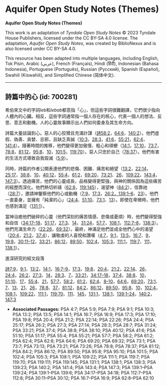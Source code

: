 # Aquifer Open Study Notes (Themes)

**Aquifer Open Study Notes (Themes)**

This work is an adaptation of *Tyndale Open Study Notes* © 2023 Tyndale House Publishers, licensed under the CC BY\-SA 4\.0 license. The adaptation, *Aquifer Open Study Notes*, was created by BiblioNexus and is also licensed under CC BY\-SA 4\.0\.

This resource has been adapted into multiple languages, including English, Tok Pisin, Arabic (عربي), French (Français), Hindi (हिंदी), Indonesian (Bahasa Indonesia), Portuguese (Português), Russian (Русский), Spanish (Español), Swahili (Kiswahili), and Simplified Chinese (简体中文).



--------------------------------

## 詩篇中的心 (id: 700281)

希伯來文中的字詞*leb*和*lebab*都意指「心」，但這些字詞很難翻譯，它們很少指向人體內的心臟。相反，這些字詞通常指一個人存在的核心，代表一個人的想法、反思、意志和動機。人的心靈故事顯示出人們如何委身及其生命方向。

詩篇大量談論到心。惡人的心狡猾且充滿計謀（[詩58:2](https://ref.ly/Ps58:2)，[64:6](https://ref.ly/Ps64:6)，[140:2](https://ref.ly/Ps140:2)）。他們虛假、偽善、貪婪、忌邪，且缺乏真誠（[10:3](https://ref.ly/Ps10:3)，[28:3](https://ref.ly/Ps28:3)，[41:6](https://ref.ly/Ps41:6)，[55:21](https://ref.ly/Ps55:21)，[62:4](https://ref.ly/Ps62:4)，[141:4](https://ref.ly/Ps141:4)）。隨著時間的推移，他們變得更加傲慢、粗心和頑梗（[14:1](https://ref.ly/Ps14:1)，[17:10](https://ref.ly/Ps17:10)，[73:7](https://ref.ly/Ps73:7)，[78:8](https://ref.ly/Ps78:8)，[81:12](https://ref.ly/Ps81:12)，[95:8](https://ref.ly/Ps95:8)、[10](https://ref.ly/Ps95:10)，[101:5](https://ref.ly/Ps101:5)，[119:70](https://ref.ly/Ps119:70)）。惡人只忠於自己（[78:37](https://ref.ly/Ps78:37)）。他們有害的生活方式導致自我毀滅（[5:9](https://ref.ly/Ps5:9)）。

同時，詩篇的作者公開表達他們的悲傷、困難、痛苦和絕望（[13:2](https://ref.ly/Ps13:2)，[22:14](https://ref.ly/Ps22:14)，[25:17](https://ref.ly/Ps25:17)，[38:8](https://ref.ly/Ps38:8)、[10](https://ref.ly/Ps38:10)，[40:12](https://ref.ly/Ps40:12)，[55:4](https://ref.ly/Ps55:4)，[61:2](https://ref.ly/Ps61:2)，[69:20](https://ref.ly/Ps69:20)，[73:21](https://ref.ly/Ps73:21)、[26](https://ref.ly/Ps73:26)，[109:22](https://ref.ly/Ps109:22)，[143:4](https://ref.ly/Ps143:4)，[147:3](https://ref.ly/Ps147:3)）。透過痛苦，他們的心靈成長，品格變得更堅強，與神的關係因為這些痛苦的經歷而深化。他們熱切祈禱（[62:8](https://ref.ly/Ps62:8)，[119:145](https://ref.ly/Ps119:145)），渴望神（[84:2](https://ref.ly/Ps84:2)），信靠祂（[28:7](https://ref.ly/Ps28:7)），邀請神鑒察他們的心或動機（[7:9](https://ref.ly/Ps7:9)，[17:3](https://ref.ly/Ps17:3)，[26:2，](https://ref.ly/Ps26:2)[139:1–6](https://ref.ly/Ps139:1-Ps139:6)、[23](https://ref.ly/Ps139:23)）。他們一直委身，並擁有「純潔的心」（[24:4](https://ref.ly/Ps24:4)、[51:10](https://ref.ly/Ps51:10)、[73:1](https://ref.ly/Ps73:1)、[13](https://ref.ly/Ps73:13)）。即使在卑微時，他們也感到滿足（[131:1](https://ref.ly/Ps131:1)）。

當神治癒他們破碎的心靈（他們深刻的痛苦情感、悲傷或憂煩）時，他們變得堅強和自信（[34:17–18](https://ref.ly/Ps34:17-Ps34:18)，[51:17](https://ref.ly/Ps51:17)，[27:3](https://ref.ly/Ps27:3)、[14](https://ref.ly/Ps27:14)，[31:24](https://ref.ly/Ps31:24)，[57:7](https://ref.ly/Ps57:7)，[108:1](https://ref.ly/Ps108:1)，[112:7–8](https://ref.ly/Ps112:7-Ps112:8)，[138:3](https://ref.ly/Ps138:3)）。他們充滿生命力（[22:26](https://ref.ly/Ps22:26)，[69:32](https://ref.ly/Ps69:32)）。最終，神滿足他們並成全他們心中的渴望（[20:4](https://ref.ly/Ps20:4)，[21:2](https://ref.ly/Ps21:2)，[37:4](https://ref.ly/Ps37:4)），讓敬虔的人喜悅和讚嘆（[4:7](https://ref.ly/Ps4:7)，[9:1](https://ref.ly/Ps9:1)，[13:5](https://ref.ly/Ps13:5)，[16:7](https://ref.ly/Ps16:7)、[9](https://ref.ly/Ps16:9)，[19:8](https://ref.ly/Ps19:8)，[30:11–12](https://ref.ly/Ps30:11-Ps30:12)，[33:21](https://ref.ly/Ps33:21)，[86:12](https://ref.ly/Ps86:12)，[89:50](https://ref.ly/Ps89:50)，[102:4](https://ref.ly/Ps102:4)，[105:3](https://ref.ly/Ps105:3)，[111:1](https://ref.ly/Ps111:1)，[119:7](https://ref.ly/Ps119:7)、[111](https://ref.ly/Ps119:111)，[138:1](https://ref.ly/Ps138:1)）。

進深研究的經文段落

[詩7:9](https://ref.ly/Ps7:9)，[9:1](https://ref.ly/Ps9:1)，[13:2](https://ref.ly/Ps13:2)，[14:1](https://ref.ly/Ps14:1)，[16:7–9](https://ref.ly/Ps16:7-Ps16:9)，[17:3](https://ref.ly/Ps17:3)，[19:8](https://ref.ly/Ps19:8)，[20:4](https://ref.ly/Ps20:4)，[21:2](https://ref.ly/Ps21:2)，[22:14](https://ref.ly/Ps22:14)、[26](https://ref.ly/Ps22:26)，[24:4](https://ref.ly/Ps24:4)，[26:2](https://ref.ly/Ps26:2)，[27:3](https://ref.ly/Ps27:3)、[14](https://ref.ly/Ps27:14)，[28:3](https://ref.ly/Ps28:3)、[7](https://ref.ly/Ps28:7)，[33:21](https://ref.ly/Ps33:21)，[34:17–18](https://ref.ly/Ps34:17-Ps34:18)，[37:4](https://ref.ly/Ps37:4)，[38:8](https://ref.ly/Ps38:8)、[10](https://ref.ly/Ps38:10)，[51:10](https://ref.ly/Ps51:10)、[17](https://ref.ly/Ps51:17)，[55:4](https://ref.ly/Ps55:4)、[21](https://ref.ly/Ps55:21)，[57:7](https://ref.ly/Ps57:7)，[58:2](https://ref.ly/Ps58:2)，[61:2](https://ref.ly/Ps61:2)，[62:4](https://ref.ly/Ps62:4)、[8–10](https://ref.ly/Ps62:8-Ps62:10)，[64:6](https://ref.ly/Ps64:6)，[69:20](https://ref.ly/Ps69:20)，[73:1](https://ref.ly/Ps73:1)、[7](https://ref.ly/Ps73:7)、[13](https://ref.ly/Ps73:13)、[21](https://ref.ly/Ps73:21)、[26](https://ref.ly/Ps73:26)，[78:8](https://ref.ly/Ps78:8)、[37](https://ref.ly/Ps78:37)，[81:12](https://ref.ly/Ps81:12)，[84:2](https://ref.ly/Ps84:2)，[86:12](https://ref.ly/Ps86:12)，[89:50](https://ref.ly/Ps89:50)，[95:8](https://ref.ly/Ps95:8)、[10](https://ref.ly/Ps95:10)，[102:4](https://ref.ly/Ps102:4)，[108:1](https://ref.ly/Ps108:1)，[109:22](https://ref.ly/Ps109:22)，[111:1](https://ref.ly/Ps111:1)，[119:70](https://ref.ly/Ps119:70)、[111](https://ref.ly/Ps119:111)、[145](https://ref.ly/Ps119:145)，[131:1](https://ref.ly/Ps131:1)，[138:1](https://ref.ly/Ps138:1)，[139:1–24](https://ref.ly/Ps139:1-Ps139:24)，[140:2](https://ref.ly/Ps140:2)，[147:3](https://ref.ly/Ps147:3)

* **Associated Passages:** PSA 4:7; PSA 5:9; PSA 7:9; PSA 9:1; PSA 10:3; PSA 13:2; PSA 13:5; PSA 14:1; PSA 16:7; PSA 16:9; PSA 17:3; PSA 17:10; PSA 19:8; PSA 20:4; PSA 21:2; PSA 22:14; PSA 22:26; PSA 24:4; PSA 25:17; PSA 26:2; PSA 27:3; PSA 27:14; PSA 28:3; PSA 28:7; PSA 31:24; PSA 33:21; PSA 37:4; PSA 38:8; PSA 38:10; PSA 40:12; PSA 41:6; PSA 51:10; PSA 51:17; PSA 55:4; PSA 55:21; PSA 57:7; PSA 58:2; PSA 61:2; PSA 62:4; PSA 62:8; PSA 64:6; PSA 69:20; PSA 69:32; PSA 73:1; PSA 73:7; PSA 73:13; PSA 73:21; PSA 73:26; PSA 78:8; PSA 78:37; PSA 81:12; PSA 84:2; PSA 86:12; PSA 89:50; PSA 95:8; PSA 95:10; PSA 101:5; PSA 102:4; PSA 105:3; PSA 108:1; PSA 109:22; PSA 111:1; PSA 119:7; PSA 119:70; PSA 119:111; PSA 119:145; PSA 131:1; PSA 138:1; PSA 138:3; PSA 139:23; PSA 140:2; PSA 141:4; PSA 143:4; PSA 147:3; PSA 139:1–PSA 139:24; PSA 139:1–PSA 139:6; PSA 34:17–PSA 34:18; PSA 112:7–PSA 112:8; PSA 30:11–PSA 30:12; PSA 16:7–PSA 16:9; PSA 62:8–PSA 62:10

